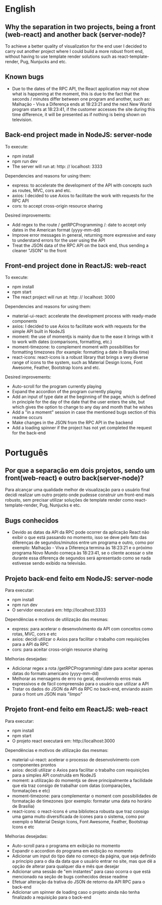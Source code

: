 # English

## Why the separation in two projects, being a front (web-react) and another back (server-node)?
To achieve a better quality of visualization for the end user I decided to carry out another project where I could build a more robust front end, without having to use template render solutions such as react-template-render, Pug, Nunjucks and etc.

 ## Known bugs
  - Due to the dates of the RPC API, the React application may not show what is happening at the moment, this is due to the fact that the seconds / minutes differ between one program and another, such as: Malhação - Viva a Diferença ends at 18:23:21 and the next New World program starts at 18:23:41, if the customer accesses the site during this time difference, it will be presented as if nothing is being shown on television.

## Back-end project made in NodeJS: server-node
To execute:
  - npm install
  - npm run dev
  - The server will run at: http: // localhost: 3333
  
Dependencies and reasons for using them:
  - express: to accelerate the development of the API with concepts such as routes, MVC, cors and etc.
  - axios: I decided to use Axios to facilitate the work with requests for the RPC API
  - cors: to accept cross-origin resource sharing
  
Desired improvements:
  - Add regex to the route / getRPCProgramming /: date to accept only dates in the American format (yyyy-mm-dd)
  - Improve error messages in general, returning more expressive and easy to understand errors for the user using the API
  - Treat the JSON data of the RPC API on the back end, thus sending a cleaner "JSON" to the front

## Front-end project done in ReactJS: web-react
To execute:
  - npm install
  - npm start
  - The react project will run at: http: // localhost: 3000
  
Dependencies and reasons for using them:
  - material-ui-react: accelerate the development process with ready-made components
  - axios: I decided to use Axios to facilitate work with requests for the simple API built in NodeJS
  - moment: the use of momentjs is mainly due to the ease it brings with it to work with dates (comparisons, formatting, etc.)
  - moment-timezone: to complement moment with possibilities for formatting timezones (for example: formatting a date in Brasília time)
  - react-icons: react-icons is a robust library that brings a very diverse range of icons to the system, such as Material Design Icons, Font Awesome, Feather, Bootstrap Icons and etc.
  
Desired improvements:
  - Auto-scroll for the program currently playing
  - Expand the accordion of the program currently playing
  - Add an input of type date at the beginning of the page, which is defined in principle for the day of the date that the user enters the site, but which gives the option to change to any day and month that he wishes
  - Add a "in a moment" session in case the mentioned bugs section of this readme occurs
  - Make changes in the JSON from the RPC API in the backend
  - Add a loading spinner if the project has not yet completed the request for the back-end
  
# Português

## Por que a separação em dois projetos, sendo um front(web-react) e outro back(server-node)? 
Para alcançar uma qualidade melhor de visualização para o usuário final decidi realizar um outro projeto onde pudesse construir um front-end mais robusto, sem precisar utilizar soluções de template render como react-template-render, Pug, Nunjucks e etc.

 ## Bugs conhecidos
  - Devido as datas da API da RPC pode ocorrer da aplicação React não exibir o que está passando no momento, isso se deve pelo fato das diferenças de segundos/minutos entre um programa e outro, como por exemplo: Malhação - Viva a Diferença termina às 18:23:21 e o próximo programa Novo Mundo começa às 18:23:41, se o cliente acessar o site durante essa diferença de segundos será apresentado como se nada estivesse sendo exibido na televisão.

## Projeto back-end feito em NodeJS: server-node
Para executar:
  - npm install
  - npm run dev
  - O servidor executará em: http://localhost:3333
  
Dependências e motivos de utilização das mesmas:
  - express: para acelerar o desenvolvimento da API com conceitos como rotas, MVC, cors e etc
  - axios: decidi utilizar o Axios para facilitar o trabalho com requisições para a API da RPC
  - cors: para aceitar cross-origin resource sharing
  
Melhorias desejadas:
  - Adicionar regex a rota /getRPCProgramming/:date para aceitar apenas datas do formato americano (yyyy-mm-dd)
  - Melhorar as mensagens de erro no geral, devolvendo erros mais expressivos e de fácil compreensão para o usuário que utilizar a API
  - Tratar os dados do JSON da API da RPC no back-end, enviando assim para o front um JSON mais "limpo"

## Projeto front-end feito em ReactJS: web-react
Para executar:
  - npm install
  - npm start
  - O projeto react executará em: http://localhost:3000
  
Dependências e motivos de utilização das mesmas:
  - material-ui-react: acelerar o processo de desenvolvimento com componentes prontos
  - axios: decidi utilizar o Axios para facilitar o trabalho com requisições para a simples API construída em NodeJS
  - moment: a utilização do momentjs se deve principalmente a facilidade que ela traz consigo de trabalhar com datas (comparações, formatações e etc)
  - moment-timezone: para complementar o moment com possibilidades de formatação de timezones (por exemplo: formatar uma data no horário de Brasília)
  - react-icons: o react-icons é uma biblioteca robusta que traz consigo uma gama muito diversificada de ícones para o sistema, como por exemplo o Material Design Icons, Font Awesome, Feather, Bootstrap Icons e etc
  
Melhorias desejadas:
  - Auto-scroll para o programa em exibição no momento
  - Expandir o accordion do programa em exibição no momento
  - Adicionar um input do tipo date no começo da página, que seja definido a principio para o dia da data que o usuário entrar no site, mas que dê a opção de alterar para qualquer dia e mês que desejar
  - Adicionar uma sessão de "em instantes" para caso ocorra o que está mencionado na seção de bugs conhecidos desse readme
  - Efetuar alteração da trativa do JSON de retorno da API RPC para o back-end
  - Adicionar um spinner de loading caso o projeto ainda não tenha finalizado a requisição para o back-end
  
